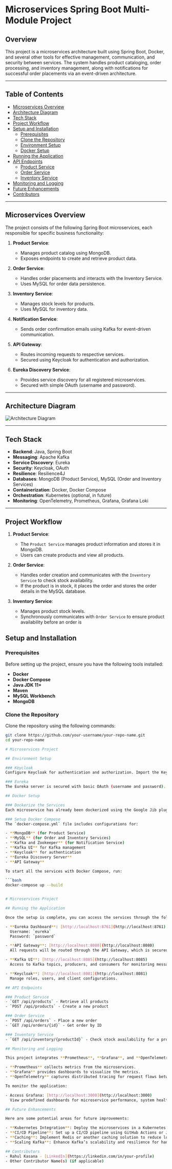 # Microservices Spring Boot Multi-Module Project

## Overview

This project is a microservices architecture built using Spring Boot, Docker, and several other tools for effective management, communication, and security between services. The system handles product cataloging, order processing, and inventory management, along with notifications for successful order placements via an event-driven architecture.

---

## Table of Contents
- [Microservices Overview](#microservices-overview)
- [Architecture Diagram](#architecture-diagram)
- [Tech Stack](#tech-stack)
- [Project Workflow](#project-workflow)
- [Setup and Installation](#setup-and-installation)
    - [Prerequisites](#prerequisites)
    - [Clone the Repository](#clone-the-repository)
    - [Environment Setup](#environment-setup)
    - [Docker Setup](#docker-setup)
- [Running the Application](#running-the-application)
- [API Endpoints](#api-endpoints)
    - [Product Service](#product-service)
    - [Order Service](#order-service)
    - [Inventory Service](#inventory-service)
- [Monitoring and Logging](#monitoring-and-logging)
- [Future Enhancements](#future-enhancements)
- [Contributors](#contributors)

---

## Microservices Overview

The project consists of the following Spring Boot microservices, each responsible for specific business functionality:

1. **Product Service**:
    - Manages product catalog using MongoDB.
    - Exposes endpoints to create and retrieve product data.

2. **Order Service**:
    - Handles order placements and interacts with the Inventory Service.
    - Uses MySQL for order data persistence.

3. **Inventory Service**:
    - Manages stock levels for products.
    - Uses MySQL for inventory data.

4. **Notification Service**:
    - Sends order confirmation emails using Kafka for event-driven communication.

5. **API Gateway**:
    - Routes incoming requests to respective services.
    - Secured using Keycloak for authentication and authorization.

6. **Eureka Discovery Service**:
    - Provides service discovery for all registered microservices.
    - Secured with simple OAuth (username and password).

---

## Architecture Diagram

![Architecture Diagram](ProjectArchitecture.png)

---

## Tech Stack

- **Backend**: Java, Spring Boot
- **Messaging**: Apache Kafka
- **Service Discovery**: Eureka
- **Security**: Keycloak, OAuth
- **Resilience**: Resilience4J
- **Databases**: MongoDB (Product Service), MySQL (Order and Inventory Services)
- **Containerization**: Docker, Docker Compose
- **Orchestration**: Kubernetes (optional, in future)
- **Monitoring**: OpenTelemetry, Prometheus, Grafana, Grafana Loki

---

## Project Workflow

1. **Product Service**:
    - The `Product Service` manages product information and stores it in MongoDB.
    - Users can create products and view all products.

2. **Order Service**:
    - Handles order creation and communicates with the `Inventory Service` to check stock availability.
    - If the product is in stock, it places the order and stores the order details in the MySQL database.

3. **Inventory Service**:
    - Manages product stock levels.
    - Synchronously communicates with `Order Service` to ensure product availability before an order is

## Setup and Installation

### Prerequisites
Before setting up the project, ensure you have the following tools installed:

- **Docker**
- **Docker Compose**
- **Java JDK 11+**
- **Maven**
- **MySQL Workbench**
- **MongoDB**

### Clone the Repository
Clone the repository using the following commands:

```bash
git clone https://github.com/your-username/your-repo-name.git
cd your-repo-name

# Microservices Project

## Environment Setup

### Keycloak
Configure Keycloak for authentication and authorization. Import the Keycloak realm and client configurations into your Keycloak instance as per the setup provided in the [Keycloak Documentation](https://www.keycloak.org/documentation).

### Eureka
The Eureka server is secured with basic OAuth (username and password). Update the credentials in the configuration file.

## Docker Setup

### Dockerize the Services
Each microservice has already been dockerized using the Google Jib plugin for Spring Boot. No Dockerfile is required for individual services.

### Setup Docker Compose
The `docker-compose.yml` file includes configurations for:

- **MongoDB** (for Product Service)
- **MySQL** (for Order and Inventory Services)
- **Kafka and Zookeeper** (for Notification Service)
- **Kafka UI** for Kafka management
- **Keycloak** for authentication
- **Eureka Discovery Server**
- **API Gateway**

To start all the services with Docker Compose, run:

```bash
docker-compose up --build


# Microservices Project

## Running the Application

Once the setup is complete, you can access the services through the following endpoints:

- **Eureka Dashboard**: [http://localhost:8761](http://localhost:8761)  
  Username: `eureka`  
  Password: `password`

- **API Gateway**: [http://localhost:8080](http://localhost:8080)  
  All requests will be routed through the API Gateway, which is secured with Keycloak.

- **Kafka UI**: [http://localhost:8085](http://localhost:8085)  
  Access to Kafka topics, producers, and consumers for monitoring message flow.

- **Keycloak**: [http://localhost:8081](http://localhost:8081)  
  Manage roles, users, and client configurations.

## API Endpoints

### Product Service
- `GET /api/products` - Retrieve all products
- `POST /api/products` - Create a new product

### Order Service
- `POST /api/orders` - Place a new order
- `GET /api/orders/{id}` - Get order by ID

### Inventory Service
- `GET /api/inventory/{productId}` - Check stock availability for a product

## Monitoring and Logging

This project integrates **Prometheus**, **Grafana**, and **OpenTelemetry** for monitoring and logging:

- **Prometheus** collects metrics from the microservices.
- **Grafana** provides dashboards to visualize the metrics.
- **OpenTelemetry** captures distributed tracing for request flows between services.

To monitor the application:

- Access Grafana: [http://localhost:3000](http://localhost:3000)  
  View predefined dashboards for microservice performance, system health, and more.

## Future Enhancements

Here are some potential areas for future improvements:

- **Kubernetes Integration**: Deploy the microservices in a Kubernetes cluster for better scalability and orchestration.
- **CI/CD Pipeline**: Set up a CI/CD pipeline using GitHub Actions or Jenkins for continuous integration and deployment.
- **Caching**: Implement Redis or another caching solution to reduce load on the database for frequently accessed data.
- **Scaling Kafka**: Enhance Kafka’s scalability and resilience for handling a larger number of events.

## Contributors
- Rahul Kasana - [LinkedIn](https://linkedin.com/in/your-profile)
- Other Contributor Name(s) (if applicable)
